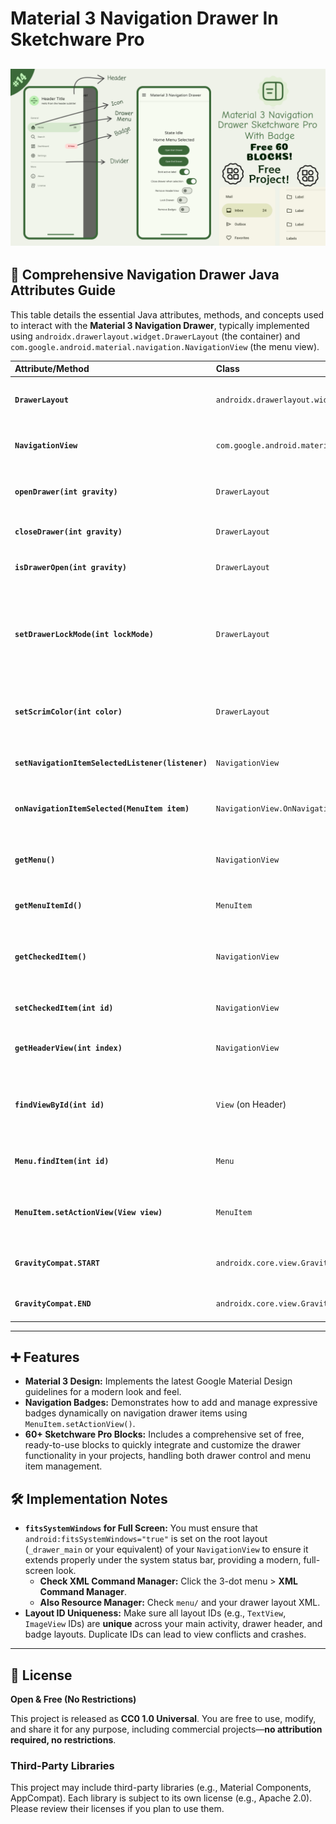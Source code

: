 # Material 3 Navigation Drawer In Sketchware Pro
[![Click to watch the video](https://raw.githubusercontent.com/FasterSoftwareDeveloper/Material-3-Navigation-Drawer-In-Sketchware-Pro/refs/heads/main/thumbnail.png)](https://youtu.be/JR2RWuAJZ7E)
---

## 🧭 Comprehensive Navigation Drawer Java Attributes Guide

This table details the essential Java attributes, methods, and concepts used to interact with the **Material 3 Navigation Drawer**, typically implemented using `androidx.drawerlayout.widget.DrawerLayout` (the container) and `com.google.android.material.navigation.NavigationView` (the menu view).

| Attribute/Method | Class | Type | Description | Example Usage |
| :--- | :--- | :--- | :--- | :--- |
| **`DrawerLayout`** | `androidx.drawerlayout.widget.DrawerLayout` | View | The root layout that holds both the main content and the movable drawer pane(s). | `DrawerLayout drawerLayout = findViewById(R.id.drawer_layout);` |
| **`NavigationView`** | `com.google.android.material.navigation.NavigationView` | View | The view that displays the navigation menu items, header, and footer. | `NavigationView navigationView = findViewById(R.id.nav_view);` |
| **`openDrawer(int gravity)`** | `DrawerLayout` | Method | Programmatically opens the drawer specified by gravity (e.g., `GravityCompat.START`). | `drawerLayout.openDrawer(GravityCompat.START);` |
| **`closeDrawer(int gravity)`** | `DrawerLayout` | Method | Programmatically closes the drawer specified by gravity. | `drawerLayout.closeDrawer(GravityCompat.START);` |
| **`isDrawerOpen(int gravity)`** | `DrawerLayout` | Method | Checks if the drawer at the given gravity is currently open. | `if (drawerLayout.isDrawerOpen(GravityCompat.START)) { ... }` |
| **`setDrawerLockMode(int lockMode)`** | `DrawerLayout` | Method | Controls the ability to open and close the drawer by touch gestures. Lock modes include `LOCK_MODE_UNLOCKED`, `LOCK_MODE_LOCKED_CLOSED`, and `LOCK_MODE_LOCKED_OPEN`. | `drawerLayout.setDrawerLockMode(DrawerLayout.LOCK_MODE_LOCKED_CLOSED);` |
| **`setScrimColor(int color)`** | `DrawerLayout` | Method | Sets the color of the protective overlay (scrim) that appears over the main content when the drawer is open. | `drawerLayout.setScrimColor(Color.parseColor("#40000000"));` |
| **`setNavigationItemSelectedListener(listener)`** | `NavigationView` | Method | Attaches a listener to handle click events on the menu items within the drawer. | `navigationView.setNavigationItemSelectedListener(this);` |
| **`onNavigationItemSelected(MenuItem item)`** | `NavigationView.OnNavigationItemSelectedListener` | Callback | The required callback method in the listener, triggered when a menu item is tapped. | `@Override public boolean onNavigationItemSelected(MenuItem item) { // Handle click }` |
| **`getMenu()`** | `NavigationView` | Method | Retrieves the `Menu` object, allowing for dynamic changes to menu items (e.g., hiding, showing, or accessing item IDs). | `Menu menu = navigationView.getMenu();` |
| **`getMenuItemId()`** | `MenuItem` | Method | Gets the unique resource ID of the selected or accessed menu item. | `int id = item.getItemId();` |
| **`getCheckedItem()`** | `NavigationView` | Method | Returns the currently selected/checked `MenuItem`. Useful for restoring state or highlighting the active screen. | `MenuItem checkedItem = navigationView.getCheckedItem();` |
| **`setCheckedItem(int id)`** | `NavigationView` | Method | Programmatically sets a menu item as checked/selected. | `navigationView.setCheckedItem(R.id.nav_home);` |
| **`getHeaderView(int index)`** | `NavigationView` | Method | Gets a specific header view added to the navigation drawer. Index is usually `0`. | `View headerView = navigationView.getHeaderView(0);` |
| **`findViewById(int id)`** | `View` (on Header) | Method | Used on the retrieved header view to find and manipulate components within the header layout (e.g., an `ImageView` or `TextView`). | `TextView username = headerView.findViewById(R.id.username);` |
| **`Menu.findItem(int id)`** | `Menu` | Method | Finds a specific `MenuItem` by its ID within the menu. Essential for badge updates. | `MenuItem badgeItem = menu.findItem(R.id.nav_messages);` |
| **`MenuItem.setActionView(View view)`** | `MenuItem` | Method | Programmatically sets a custom view for the menu item. This is the common way to add a dynamic **Badge**. | `badgeItem.setActionView(badgeTextView);` |
| **`GravityCompat.START`** | `androidx.core.view.GravityCompat` | Constant | The standard constant for a left-to-right (LTR) start-aligned drawer (the left side). | `drawerLayout.openDrawer(GravityCompat.START);` |
| **`GravityCompat.END`** | `androidx.core.view.GravityCompat` | Constant | The standard constant for an end-aligned drawer (the right side). | `drawerLayout.openDrawer(GravityCompat.END);` |

---

## ➕ Features

* **Material 3 Design:** Implements the latest Google Material Design guidelines for a modern look and feel.
* **Navigation Badges:** Demonstrates how to add and manage expressive badges dynamically on navigation drawer items using `MenuItem.setActionView()`.
* **60+ Sketchware Pro Blocks:** Includes a comprehensive set of free, ready-to-use blocks to quickly integrate and customize the drawer functionality in your projects, handling both drawer control and menu item management.

## 🛠️ Implementation Notes

* **`fitsSystemWindows` for Full Screen:** You must ensure that `android:fitsSystemWindows="true"` is set on the root layout (`_drawer_main` or your equivalent) of your `NavigationView` to ensure it extends properly under the system status bar, providing a modern, full-screen look.
    * **Check XML Command Manager:** Click the 3-dot menu > **XML Command Manager**.
    * **Also Resource Manager:** Check `menu/` and your drawer layout XML.
* **Layout ID Uniqueness:** Make sure all layout IDs (e.g., `TextView`, `ImageView` IDs) are **unique** across your main activity, drawer header, and badge layouts. Duplicate IDs can lead to view conflicts and crashes.

---

## 📜 License

**Open & Free (No Restrictions)**

This project is released as **CC0 1.0 Universal**. You are free to use, modify, and share it for any purpose, including commercial projects—**no attribution required, no restrictions**.

### Third-Party Libraries

This project may include third-party libraries (e.g., Material Components, AppCompat). Each library is subject to its own license (e.g., Apache 2.0). Please review their licenses if you plan to use them.
